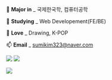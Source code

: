 🌱 **Major in** _ 국제한국학, 컴퓨터공학

🔭 **Studying** _ Web Developement(FE/BE)

💬 **Love** _ Drawing, K-POP

📫 **Email** _ sumikim323@naver.com
 
<img src="https://img.shields.io/badge/Python-3766AB?style=flat-square&logo=Python&logoColor=white"/></a>
<img src="https://img.shields.io/badge/Java-007396?style=flat-square&logo=Java&logoColor=black"/></a>

<img src="https://img.shields.io/badge/{텍스트}-{컬러코드}?style=flat-square&logo={아이콘이름}&logoColor=white"/></a>
